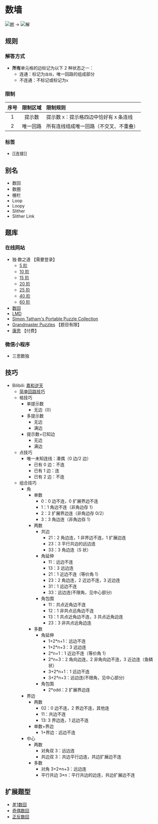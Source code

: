# 数墙

![题](https://www.conceptispuzzles.com/zh/picture/11/1370.gif) ->
![解](https://www.conceptispuzzles.com/zh/picture/11/1371.gif)

## 规则

### 解答方式

- **所有**单元格的边标记为以下 2 种状态之一：
  - 连通：标记为`连线`，唯一回路的组成部分
  - 不连通：不标记或标记为`x`

### 限制

| 序号  | 限制区域 | 限制规则                      |
|:---:|:----:|:--------------------------|
|  1  | 提示数  | 提示数 `X`：提示格四边中恰好有 `X` 条连线 |
|  2  | 唯一回路 | 所有连线组成唯一回路（不交叉、不重叠）       |

### 标签

- [[连接]]

## 别名

- 数回
- 数圈
- 栅栏
- Loop
- Loopy
- Slither
- Slither Link

## 题库

### 在线网站

- 独·数之道 【需要登录】
  - [5 阶](http://www.sudokufans.org.cn/lx/loop.index.php?p=p&w=5)
  - [10 阶](http://www.sudokufans.org.cn/lx/loop.index.php?p=p&w=10)
  - [15 阶](http://www.sudokufans.org.cn/lx/loop.index.php?p=p&w=15)
  - [20 阶](http://www.sudokufans.org.cn/lx/loop.index.php?p=p&w=20)
  - [25 阶](http://www.sudokufans.org.cn/lx/loop.index.php?p=p&w=25)
  - [40 阶](http://www.sudokufans.org.cn/lx/loop.index.php?p=p&w=40)
  - [60 阶](http://www.sudokufans.org.cn/lx/loop.index.php?p=p&w=60)
- [数回](https://cn.puzzle-loop.com/)
- [LMD](https://logic-masters.de/Raetselportal/Suche/spezial.php?listname=rundwege)
- [Simon Tatham's Portable Puzzle Collection][Simon Tatham]
- [Grandmaster Puzzles] 【题目有限】
- [康思](https://www.conceptispuzzles.com/zh/index.aspx?uri=puzzle/slitherlink) 【付费】

### 微信小程序

- 三思数独

## 技巧

- Bilibili: [嘉和逆天](https://www.bilibili.com/read/cv15698726)
  - [简单回路技巧](../回路.md)
  - 格技巧
    - 单提示数
      - 无边（0）
    - 多提示数
      - 无边
      - 满边
    - 提示数+已知边
      - 无边
      - 满边
  - 点技巧
    - 唯一未知连线：凑偶（0 边/2 边）
      - 已有 0 边：不连
      - 已有 1 边：连
      - 已有 2 边：不连
  - 组合技巧
    - 角
      - 单数
        - 0：0 边不连，0 扩展界边不连
        - 1：1 角边不连（非角边存 1）
        - 2：2 扩展界边连（非角边存 0/2）
        - 3：3 角边连（非角边存 1）
      - 两数
        - 共边
          - 21：2 角边连，1 非界边不连，1 扩展边连
          - 23：3 平行共边的远边连
          - 33：3 角边连（S 状）
        - 角延伸
          - 11：远边不连
          - 13：3 远边连
          - 21：1 近边不连（等价角 1）
          - 23：2 角边连，2 近边不连，3 近边连
          - 31：1 远边不连
          - 33：远边连(不限角，见中心部分)
        - 角包围
          - 11：共点近角边不连
          - 12：1 非共点远角边不连
          - 13：1 共点近角边不连，3 共点近角边连
          - 23：3 非共点远角边连
      - 多数
        - 角延伸
          - 1+2*n+1：远边不连
          - 1+2*n+3：3 远边连
          - 2*n+1：1 近边不连（等价角 1）
          - 2*n+3：2 角向边连，2 非角向边不连，3 近边连（鱼鳞状）
          - 3+2*n+1：1 远边不连
          - 3+2*n+3：远边连(不限角，见中心部分)
        - 角包围
          - 2*odd：2 扩展界边连
    - 界边
      - 两数
        - 02：0 边不连，2 界边不连，其他连
        - 11：共边不连
        - 13: 3 界边连，1 远边不连
      - 单数+界边
        - 1+界边：远边不连
    - 中心
      - 两数
        - 对角双 3：远边连
        - 共边双 3：共边平行边连，共边扩展边不连
      - 多数
        - 对角 3+2*n+3：远边连
        - 平行共边 3*n：平行共边的边连，共边扩展边不连

## 扩展题型

- [差1数回](差1数回.md)
- [奇偶数回](奇偶数回.md)
- [正反数回](正反数回.md)

[Simon Tatham]: https://www.chiark.greenend.org.uk/~sgtatham/puzzles/js/loopy.html

[Grandmaster Puzzles]: https://www.gmpuzzles.com/blog/category/loop/slitherlink/

